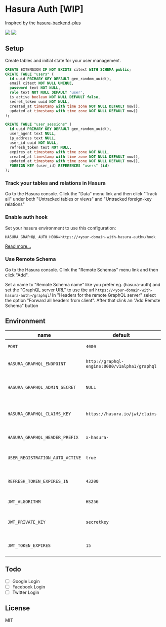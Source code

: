 # Hasura Auth [WIP]

Inspired by the [hasura-backend-plus](https://github.com/elitan/hasura-backend-plus)

[![](https://images.microbadger.com/badges/image/rodolfosilva/hasura-auth.svg)](https://microbadger.com/images/rodolfosilva/hasura-auth 'Get your own image badge on microbadger.com')
[![](https://images.microbadger.com/badges/version/rodolfosilva/hasura-auth.svg)](https://microbadger.com/images/rodolfosilva/hasura-auth 'Get your own version badge on microbadger.com')

## Setup

Create tables and initial state for your user management.

```sql
CREATE EXTENSION IF NOT EXISTS citext WITH SCHEMA public;
CREATE TABLE "users" (
  id uuid PRIMARY KEY DEFAULT gen_random_uuid(),
  email citext NOT NULL UNIQUE,
  password text NOT NULL,
  role text NOT NULL DEFAULT 'user',
  is_active boolean NOT NULL DEFAULT false,
  secret_token uuid NOT NULL,
  created_at timestamp with time zone NOT NULL DEFAULT now(),
  updated_at timestamp with time zone NOT NULL DEFAULT now()
);

CREATE TABLE "user_sessions" (
  id uuid PRIMARY KEY DEFAULT gen_random_uuid(),
  user_agent text NULL,
  ip_address text NULL,
  user_id uuid NOT NULL,
  refresh_token text NOT NULL,
  expires_at timestamp with time zone NOT NULL,
  created_at timestamp with time zone NOT NULL DEFAULT now(),
  updated_at timestamp with time zone NOT NULL DEFAULT now(),
  FOREIGN KEY (user_id) REFERENCES "users" (id)
);
```

### Track your tables and relations in Hasura

Go to the Hasura console. Click the "Data" menu link and then click "Track all" under both "Untracked tables or views" and "Untracked foreign-key relations"

### Enable auth hook

Set your hasura environment to use this configuration:

```
HASURA_GRAPHQL_AUTH_HOOK=https://<your-domain-with-hasura-auth>/hook
```

[Read more...](https://docs.hasura.io/1.0/graphql/manual/auth/webhook.html)

### Use Remote Schema

Go to the Hasura console. Clink the "Remote Schemas" menu link and then click "Add".

Set a name to "Remote Schema name" like you prefer eg. (hasura-auth) and set the "GraphQL server URL" to use tbe url `https://<your-domain-with-hasura-auth>/graphql`/
In "Headers for the remote GraphQL server" select the option "Forward all headers from client". After that clink an "Add Remote Schema" button

## Environment

| name                            | default                                       | description                           |
| ------------------------------- | --------------------------------------------- | ------------------------------------- |
| `PORT`                          | `4000`                                        | Express server port                   |
| `HASURA_GRAPHQL_ENDPOINT`       | `http://graphql-engine:8080/v1alpha1/graphql` | Endpoit to hasura server              |
| `HASURA_GRAPHQL_ADMIN_SECRET`   | `NULL`                                        | Admin secrete key of hasura console   |
| `HASURA_GRAPHQL_CLAIMS_KEY`     | `https://hasura.io/jwt/claims`                | Key hequired by hasura in JWT         |
| `HASURA_GRAPHQL_HEADER_PREFIX`  | `x-hasura-`                                   | Hasura header prefix                  |
| `USER_REGISTRATION_AUTO_ACTIVE` | `true`                                        | Auto active the user account          |
| `REFRESH_TOKEN_EXPIRES_IN`      | `43200`                                       | Life time in minutes of refresh token |
| `JWT_ALGORITHM`                 | `HS256`                                       | JWT Algorithm                         |
| `JWT_PRIVATE_KEY`               | `secretkey`                                   | JWT Secret key used to generate token |
| `JWT_TOKEN_EXPIRES`             | `15`                                          | Life time in minutes of JWT           |

## Todo

- [ ] Google Login
- [ ] Facebook Login
- [ ] Twitter Login

## License

MIT
